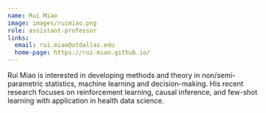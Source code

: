 ```yaml
---
name: Rui Miao
image: images/ruimiao.png
role: assistant-professor
links:
  email: rui.miao@utdallas.edu
  home-page: https://rui-miao.github.io/
---
```


Rui Miao is interested in developing methods and theory in non/semi-parametric statistics, machine learning and decision-making. His recent research focuses on reinforcement learning, causal inference, and few-shot learning with application in health data science.
